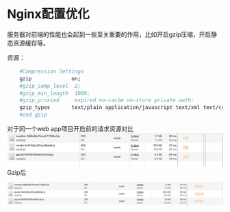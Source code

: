 # Nginx配置优化

服务器对前端的性能也会起到一些至关重要的作用，比如开启gzip压缩，开启静态资源缓存等。

资源：

```bash
    #Compression Settings
    gzip             on;
    #gzip_comp_level  2;
    #gzip_min_length  1000;
    #gzip_proxied     expired no-cache no-store private auth;
    gzip_types       text/plain application/javascript text/xml text/css application/xml;
    #end gzip
```

对于同一个web app项目开启前的请求资源对比![](/assets/import.png)Gzip后

![](/assets/import2.png)

